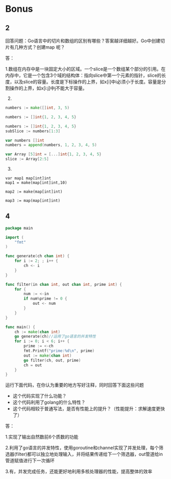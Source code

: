 # Bonus

## 2

回答问题：Go语言中的切片和数组的区别有哪些？答案越详细越好。Go中创建切片有几种方式？创建map 呢？

答：

1.数组在内存中是一块固定大小的区域。一个slice是一个数组某个部分的引用。在内存中，它是一个包含3个域的结构体：指向slice中第一个元素的指针，slice的长度，以及slice的容量。长度是下标操作的上界，如x[i]中i必须小于长度。容量是分割操作的上界，如x[i:j]中j不能大于容量。

2.

```go
numbers := make([]int, 3, 5)
```

```go
numbers := []int{1, 2, 3, 4, 5}
```

```go
numbers := []int{1, 2, 3, 4, 5}
subSlice := numbers[1:3]
```

```go
var numbers []int
numbers = append(numbers, 1, 2, 3, 4, 5)
```

```go
var Array [5]int = [...]int{1, 2, 3, 4, 5}
slice := Array[2:5]
```

3.

```
var map1 map[int]int
map1 = make(map[int]int,10)
```

```
map2 := make(map[int]int)
```

```
map3 := map(map[int]int)
```



## 4

```go
package main

import (
	"fmt"
)

func generate(ch chan int) {
	for i := 2; ; i++ {
		ch <- i
	}
}

func filter(in chan int, out chan int, prime int) {
	for {
		num := <-in
		if num%prime != 0 {
			out <- num
		}
	}
}

func main() {
	ch := make(chan int)
	go generate(ch)//运用了go语言的并发特性
	for i := 0; i < 6; i++ {
		prime := <-ch 
		fmt.Printf("prime:%d\n", prime)
		out := make(chan int)
		go filter(ch, out, prime)
		ch = out
	}
}
```

运行下面代码，在你认为重要的地方写好注释，同时回答下面这些问题

- 这个代码实现了什么功能？
- 这个代码利用了golang的什么特性？
- 这个代码相较于普通写法，是否有性能上的提升？（性能提升：求解速度更快了）

答：

1.实现了输出自然数前6个质数的功能

2.利用了go语言的并发特性，使用goroutine和channel实现了并发处理，每个筛选器(filter)都可以独立地处理输入，并将结果传递给下一个筛选器，out管道给in管道赋值进行下一次循环

3.有，并发完成任务，还能更好地利用多核处理器的性能，提高整体的效率

